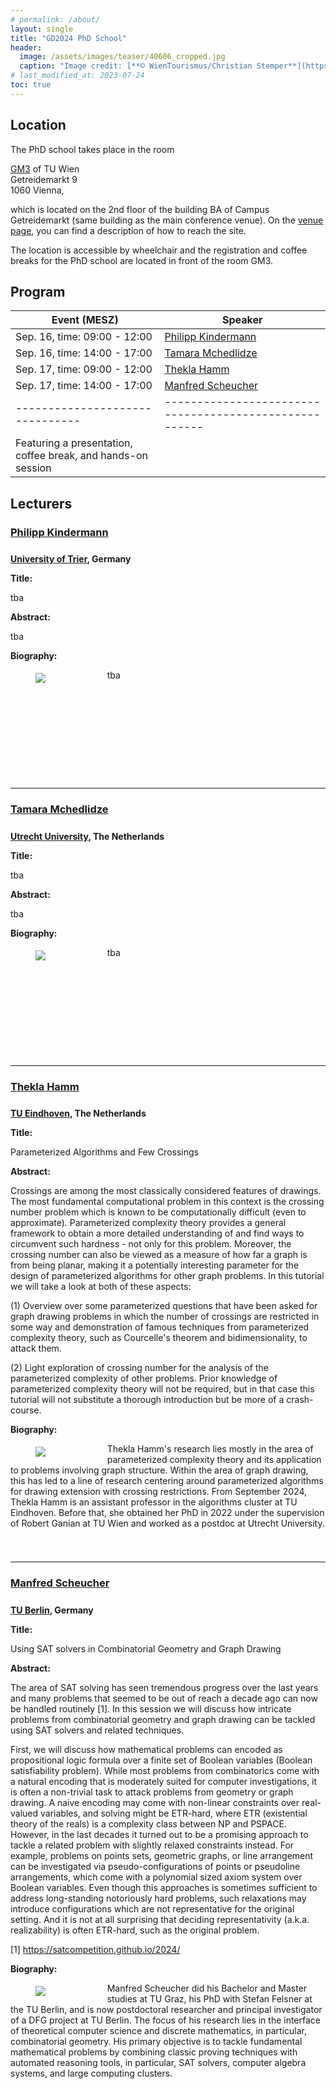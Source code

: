 ```yaml
---
# permalink: /about/
layout: single
title: "GD2024 PhD School"
header:
  image: /assets/images/teaser/40606_cropped.jpg
  caption: "Image credit: [**© WienTourismus/Christian Stemper**](https://foto.wien.info/Bild/Alle/44643)"
# last_modified_at: 2023-07-24
toc: true
---
```


<style type="text/css">
  h3 {
    padding-bottom: .5em;
  }

  div.bio {
    min-height: 175px;
  }

  div.bio > figure {
    margin-bottom: 0;
    margin-top: 5px;
    float: left;
    width: 18%;
    align: left;
    margin-right: 24px;
  }
  div.bio > figure > img {
    margin-bottom: 0;
  }

  div.bio + * {
    clear: both;
  }
</style>

## Location
The PhD school takes place in the room

<a href="https://www.tuwien.at/tu-wien/organisation/zentrale-bereiche/gebaeude-und-technik/veranstaltungsservice-und-lehrraumsupport/raumdatenbank/hoersaele/gm-3-vortmann-hoersaal" target="_blank">GM3</a> of TU Wien<br>
Getreidemarkt 9<br>
1060 Vienna,

which is located on the 2nd floor of the building BA of Campus Getreidemarkt (same building as the main conference venue).
On the <a href="/pages/venue">venue page</a>, you can find a description of how to reach the site.

The location is accessible by wheelchair and the registration and coffee breaks for the PhD school are located in front of the room GM3.

## Program

| Event (MESZ)                  | Speaker                                              |
|-------------------------------|------------------------------------------------------|
| Sep. 16, time: 09:00 - 12:00  | <a href="#philipp-kindermann">Philipp Kindermann</a> |
| Sep. 16, time: 14:00 - 17:00	| <a href="#tamara-mchedlidze">Tamara Mchedlidze</a>   |
| Sep. 17, time: 09:00 - 12:00	| <a href="#thekla-hamm">Thekla Hamm</a>               |              
| Sep. 17, time: 14:00 - 17:00	| <a href="#manfred-scheucher">Manfred Scheucher</a>   |
|-------------------------------|------------------------------------------------------|
| Featuring a presentation, coffee break, and hands-on session

 
## Lecturers

### [Philipp Kindermann](https://www.uni-trier.de/en/universitaet/fachbereiche-faecher/fachbereich-iv/faecher/informatikwissenschaften/professuren/algorithmik/team/jun-prof-dr-philipp-kindermann)

<p> <strong><a href="https://www.uni-trier.de/">University of Trier</a>, Germany</strong> </p>

<p> <strong> Title: </strong> </p>
<p> tba </p>
<p> <strong> Abstract: </strong> </p>
<p> tba </p>

<p> <strong> Biography: </strong> </p>
<div class="bio">
  <figure >
  <img src="../../assets/images/lecturer/Philipp_Kindermann_cropped.jpg">
  <!-- <footer style="font-size: 12px"></footer> -->
  <!-- <figcaption>Caption goes here</figcaption> -->
</figure>
<p> tba </p>
</div>

<hr>

### [Tamara Mchedlidze](https://www.uu.nl/staff/TMtsentlintze1)
<p> <strong><a href="https://www.uu.nl/">Utrecht University</a>, The Netherlands</strong> </p>

<p> <strong> Title: </strong> </p>
<p> tba </p>
<p> <strong> Abstract: </strong> </p>
<p> tba </p>

<p> <strong> Biography: </strong> </p>
<div class="bio">
  <figure>
  <img src="../../assets/images/lecturer/Tamara_Mchedlidze_cropped.jpg">
  <!-- <footer style="font-size: 12px"></footer> -->
  <!-- <figcaption>Caption goes here</figcaption> -->
</figure>
<p> tba </p>
</div>

<hr>

### [Thekla Hamm](https://www.ac.tuwien.ac.at/people/thamm/)
<p> <strong><a href="https://www.tue.nl/">TU Eindhoven</a>, The Netherlands</strong> </p>

<p> <strong> Title: </strong> </p>
<p> Parameterized Algorithms and Few Crossings </p>
<p> <strong> Abstract: </strong> </p>
<p> Crossings are among the most classically considered features of drawings. The most fundamental computational problem in this context is the crossing number problem which is known to be computationally difficult (even to approximate). Parameterized complexity theory provides a general framework to obtain a more detailed understanding of and find ways to circumvent such hardness - not only for this problem. Moreover, the crossing number can also be viewed as a measure of how far a graph is from being planar, making it a potentially interesting parameter for the design of parameterized algorithms for other graph problems. In this tutorial we will take a look at both of these aspects:</p>
<p> (1) Overview over some parameterized questions that have been asked for graph drawing problems in which the number of crossings are restricted in some way and demonstration of famous techniques from parameterized complexity theory, such as Courcelle's theorem and bidimensionality, to attack them.</p>
<p> (2) Light exploration of crossing number for the analysis of the parameterized complexity of other problems.
Prior knowledge of parameterized complexity theory will not be required, but in that case this tutorial will not substitute a thorough introduction but be more of a crash-course. </p>

<p><strong> Biography: </strong> </p>
<div class="bio">
<figure>
  <img src="../../assets/images/lecturer/Thekla_Hamm_cropped.jpg">
  <!-- <footer style="font-size: 12px"></footer> -->
  <!-- <figcaption>Caption goes here</figcaption> -->
</figure>
<p> Thekla Hamm's research lies mostly in the area of parameterized complexity theory and its application to problems involving graph structure. Within the area of graph drawing, this has led to a line of research centering around parameterized algorithms for drawing extension with crossing restrictions. From September 2024, Thekla Hamm is an assistant professor in the algorithms cluster at TU Eindhoven. Before that, she obtained her PhD in 2022 under the supervision of Robert Ganian at TU Wien and worked as a postdoc at Utrecht University.
</p>
</div>

<hr>

### [Manfred Scheucher](https://page.math.tu-berlin.de/~scheuch/)
<p> <strong><a href="https://www.tu.berlin/">TU Berlin</a>, Germany</strong> </p>

<p> <strong> Title: </strong> </p>
<p> Using SAT solvers in Combinatorial Geometry and Graph Drawing </p>
<p> <strong> Abstract: </strong> </p>
<p> The area of SAT solving has seen tremendous progress over the last years and many problems that seemed to be out of reach a decade ago can now be handled routinely [1]. In this session we will discuss how intricate problems from combinatorial geometry and graph drawing can be tackled using SAT solvers and related techniques. </p>

<p> First, we will discuss how mathematical problems can encoded as propositional logic formula over a finite set of Boolean variables (Boolean satisfiability problem). While most problems from combinatorics come with a natural encoding that is moderately suited for computer investigations, it is often a non-trivial task to attack problems from geometry or graph drawing. A naive encoding may come with non-linear constraints over real-valued variables, and solving might be ETR-hard, where ETR (existential theory of the reals) is a complexity class between NP and PSPACE. However, in the last decades it turned out to be a promising approach to tackle a related problem with slightly relaxed constraints instead. For example, problems on points sets, geometric graphs, or line arrangement can be investigated via pseudo-configurations of points or pseudoline arrangements, which come with a polynomial sized axiom system over Boolean variables. Even though this approaches is sometimes sufficient to address long-standing notoriously hard problems, such relaxations may introduce configurations which are not representative for the original setting. And it is not at all surprising that deciding representativity (a.k.a. realizability) is often ETR-hard, such as the original problem.</p>

<p>[1] <a href="https://satcompetition.github.io/2024/">https://satcompetition.github.io/2024/</a></p>

<p> <strong> Biography: </strong> </p>
<div class="bio">
<figure>
  <img src="../../assets/images/lecturer/Manfred_Scheucher_cropped.jpg">
  <!-- <footer style="font-size: 12px"></footer> -->
  <!-- <figcaption>Caption goes here</figcaption> -->
</figure>
<p> Manfred Scheucher did his Bachelor and Master studies at TU Graz, his PhD with Stefan Felsner at the TU Berlin, and is now postdoctoral researcher and principal investigator of a DFG project at TU Berlin. The focus of his research lies in the interface of theoretical computer science and discrete mathematics, in particular, combinatorial geometry. His primary objective is to tackle fundamental mathematical problems by combining classic proving techniques with automated reasoning tools, in particular, SAT solvers, computer algebra systems, and large computing clusters. </p>
</div>
